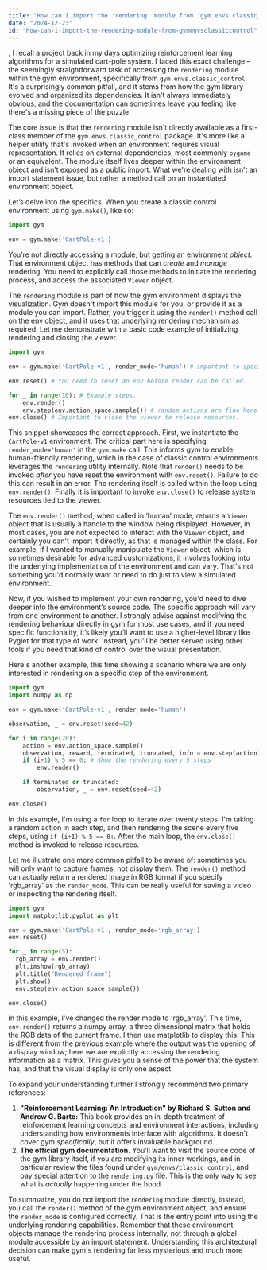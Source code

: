 ```yaml
---
title: "How can I import the 'rendering' module from 'gym.envs.classic_control'?"
date: "2024-12-23"
id: "how-can-i-import-the-rendering-module-from-gymenvsclassiccontrol"
---
```


,  I recall a project back in my days optimizing reinforcement learning algorithms for a simulated cart-pole system. I faced this exact challenge – the seemingly straightforward task of accessing the `rendering` module within the gym environment, specifically from `gym.envs.classic_control`. It's a surprisingly common pitfall, and it stems from how the gym library evolved and organized its dependencies. It isn't always immediately obvious, and the documentation can sometimes leave you feeling like there's a missing piece of the puzzle.

The core issue is that the `rendering` module isn't directly available as a first-class member of the `gym.envs.classic_control` package. It's more like a helper utility that's invoked when an environment requires visual representation. It relies on external dependencies, most commonly `pygame` or an equivalent. The module itself lives deeper within the environment object and isn’t exposed as a public import. What we're dealing with isn’t an import statement issue, but rather a method call on an instantiated environment object.

Let’s delve into the specifics. When you create a classic control environment using `gym.make()`, like so:

```python
import gym

env = gym.make('CartPole-v1')
```

You’re not directly accessing a module, but getting an environment *object*. That environment object has methods that can *create* and *manage* rendering. You need to explicitly call those methods to initiate the rendering process, and access the associated `Viewer` object.

The `rendering` module is part of how the gym environment displays the visualization. Gym doesn't import this module for you, or provide it as a module you can import. Rather, you trigger it using the `render()` method call on the env object, and it uses that underlying rendering mechanism as required. Let me demonstrate with a basic code example of initializing rendering and closing the viewer.

```python
import gym

env = gym.make('CartPole-v1', render_mode='human') # important to specify render mode here

env.reset() # You need to reset an env before render can be called.

for _ in range(10): # Example steps.
    env.render()
    env.step(env.action_space.sample()) # random actions are fine here
env.close() # Important to close the viewer to release resources.
```

This snippet showcases the correct approach. First, we instantiate the `CartPole-v1` environment. The critical part here is specifying `render_mode='human'` in the `gym.make` call. This informs gym to enable human-friendly rendering, which in the case of classic control environments leverages the `rendering` utility internally. Note that `render()` needs to be invoked *after* you have reset the environment with `env.reset()`. Failure to do this can result in an error. The rendering itself is called within the loop using `env.render()`. Finally it is important to invoke `env.close()` to release system resources tied to the viewer.

The `env.render()` method, when called in ‘human’ mode, returns a `Viewer` object that is usually a handle to the window being displayed. However, in most cases, you are not expected to interact with the `Viewer` object, and certainly you can't import it directly, as that is managed within the class. For example, if I wanted to manually manipulate the `Viewer` object, which is sometimes desirable for advanced customizations, it involves looking into the underlying implementation of the environment and can vary. That's not something you'd normally want or need to do just to view a simulated environment.

Now, if you wished to implement your own rendering, you'd need to dive deeper into the environment’s source code. The specific approach will vary from one environment to another. I strongly advise against modifying the rendering behaviour directly in gym for most use cases, and if you need specific functionality, it’s likely you’ll want to use a higher-level library like Pyglet for that type of work. Instead, you'll be better served using other tools if you need that kind of control over the visual presentation.

Here's another example, this time showing a scenario where we are only interested in rendering on a specific step of the environment.

```python
import gym
import numpy as np

env = gym.make('CartPole-v1', render_mode='human')

observation, _ = env.reset(seed=42)

for i in range(20):
    action = env.action_space.sample()
    observation, reward, terminated, truncated, info = env.step(action)
    if (i+1) % 5 == 0: # Show the rendering every 5 steps
        env.render()

    if terminated or truncated:
        observation, _ = env.reset(seed=42)

env.close()
```

In this example, I'm using a `for` loop to iterate over twenty steps. I'm taking a random action in each step, and then rendering the scene every five steps, using `if (i+1) % 5 == 0:`. After the main loop, the `env.close()` method is invoked to release resources.

Let me illustrate one more common pitfall to be aware of: sometimes you will only want to capture frames, not display them. The `render()` method can actually return a rendered image in RGB format if you specify 'rgb_array' as the `render_mode`. This can be really useful for saving a video or inspecting the rendering itself.

```python
import gym
import matplotlib.pyplot as plt

env = gym.make('CartPole-v1', render_mode='rgb_array')
env.reset()

for _ in range(5):
  rgb_array = env.render()
  plt.imshow(rgb_array)
  plt.title("Rendered frame")
  plt.show()
  env.step(env.action_space.sample())

env.close()
```

In this example, I've changed the render mode to 'rgb_array'. This time, `env.render()` returns a numpy array, a three dimensional matrix that holds the RGB data of the current frame. I then use matplotlib to display this. This is different from the previous example where the output was the opening of a display window; here we are explicitly accessing the rendering information as a matrix. This gives you a sense of the power that the system has, and that the visual display is only one aspect.

To expand your understanding further I strongly recommend two primary references:

1.  **"Reinforcement Learning: An Introduction" by Richard S. Sutton and Andrew G. Barto:** This book provides an in-depth treatment of reinforcement learning concepts and environment interactions, including understanding how environments interface with algorithms. It doesn't cover gym *specifically*, but it offers invaluable background.
2. **The official gym documentation.** You’ll want to visit the source code of the gym library itself, if you are modifying its inner workings, and in particular review the files found under `gym/envs/classic_control`, and pay special attention to the `rendering.py` file. This is the only way to see what is *actually* happening under the hood.

To summarize, you do not import the `rendering` module directly, instead, you call the `render()` method of the gym environment object, and ensure the `render_mode` is configured correctly. That is the entry point into using the underlying rendering capabilities. Remember that these environment objects manage the rendering process internally, not through a global module accessible by an import statement. Understanding this architectural decision can make gym's rendering far less mysterious and much more useful.
